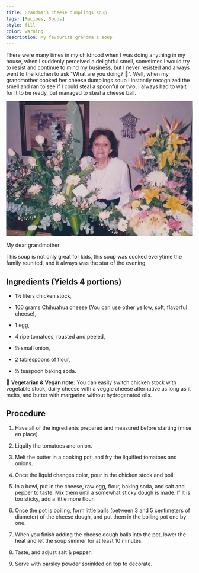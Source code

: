 ```yaml
---
title: Grandma's cheese dumplings soup
tags: [Recipes, Soups]
style: fill
color: warning
description: My favourite grandma's soup
---
```


There were many times in my childhood when I was doing anything in my house, when I suddenly perceived a delightful smell, sometimes I would try to resist and continue to mind my business, but I never resisted and always went to the kitchen to ask "What are you doing? :eyes:". Well, when my grandmother cooked her cheese dumplings soup I instantly recognized the smell and ran to see if I could steal a spoonful or two, I always had to wait for it to be ready, but managed to steal a cheese ball.

![My dear grandmother](/assets/img/grandma.jpg "My dear grandmother")
<p class="caption">
    My dear grandmother
</p>

This soup is not only great for kids, this soup was cooked everytime the family reunited, and it always was the star of the evening.

## Ingredients (Yields 4 portions)

- 1½ liters chicken stock,
  
- 100 grams Chihuahua cheese (You can use other yellow, soft, flavorful cheese),
  
- 1 egg,

- 4 ripe tomatoes, roasted and peeled,

- ½ small onion,

- 2 tablespoons of flour,

- ¼ teaspoon baking soda.

:herb: **Vegetarian & Vegan note:** You can easily switch chicken stock with vegetable stock, dairy cheese with a veggie cheese alternative as long as it melts, and butter with margarine without hydrogenated oils.

## Procedure

1. Have all of the ingredients prepared and measured before starting (mise en place).

2. Liquify the tomatoes and onion.

3. Melt the butter in a cooking pot, and fry the liquified tomatoes and onions.

4. Once the liquid changes color, pour in the chicken stock and boil.

5. In a bowl, put in the cheese, raw egg, flour, baking soda, and salt and pepper to taste. Mix them until a somewhat sticky dough is made. If it is too sticky, add a little more flour.

6. Once the pot is boiling, form little balls (between 3 and 5 centimeters of diameter) of the cheese dough, and put them in the boiling pot one by one.

7. When you finish adding the cheese dough balls into the pot, lower the heat and let the soup simmer for at least 10 minutes.

8. Taste, and adjust salt & pepper.

9. Serve with parsley powder sprinkled on top to decorate.
